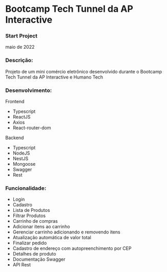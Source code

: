 # Bootcamp Tech Tunnel da AP Interactive

### Start Project
maio de 2022

### Descrição:
Projeto de um mini comércio eletrônico desenvolvido durante o Bootcamp Tech Tunnel da AP Interactive e Humano Tech

### Desenvolvimento:
 
Frontend
- Typescript
 - ReactJS
 - Axios
 - React-router-dom
 
 Backend
 - Typescript
  - NodeJS
  - NestJS
  - Mongoose
  - Swagger
  - Rest
  
 ### Funcionalidade:
 - Login
 - Cadastro
 - Lista de Produtos
 - Filtrar Produtos
 - Carrinho de compras
 - Adicionar itens ao carrinho
 - Gerenciar carrinho adicionando e removendo itens
 - Atualização automática de valor total
 - Finalizar pedido
 - Cadastro de endereço com autopreenchimento por CEP
 - Detalhes de produto
 - Documentação Swagger
 - API Rest
